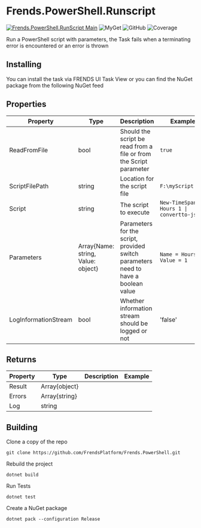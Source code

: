 # Frends.PowerShell.Runscript

[![Frends.PowerShell.RunScript Main](https://github.com/FrendsPlatform/Frends.PowerShell/actions/workflows/RunScript_build_and_test_on_main.yml/badge.svg)](https://github.com/FrendsPlatform/Frends.PowerShell/actions/workflows/RunScript_build_and_test_on_main.yml)
![MyGet](https://img.shields.io/myget/frends-tasks/v/Frends.PowerShell.RunScript?label=NuGet)
 ![GitHub](https://img.shields.io/github/license/FrendsPlatform/Frends.PowerShell?label=License)
 ![Coverage](https://app-github-custom-badges.azurewebsites.net/Badge?key=FrendsPlatform/Frends.PowerShell/Frends.PowerShell.RunScript|main)

Run a PowerShell script with parameters, the Task fails when a terminating error is encountered or an error is thrown

## Installing

You can install the task via FRENDS UI Task View or you can find the NuGet package from the following NuGet feed


## Properties

| Property             | Type                               | Description                                                                             | Example                                                  |
| -------------------- | ---------------------------------- | --------------------------------------------------------------------------------------- | -------------------------------------------------------- |
| ReadFromFile         | bool                               | Should the script be read from a file or from the Script parameter                      | `true`                                                   |
| ScriptFilePath       | string                             | Location for the script file                                                            | `F:\myScript.ps1`                                        |
| Script               | string                             | The script to execute                                                                   | `New-TimeSpan -Hours 1 \| convertto-json`                |
| Parameters           | Array{Name: string, Value: object} | Parameters for the script, provided switch parameters need to have a boolean value      | `Name = Hours, Value = 1`                                |
| LogInformationStream | bool                               | Whether information stream should be logged or not                               | 'false'                    |


## Returns

| Property          | Type                               | Description                                                                         | Example                    |
| ----------------- | ---------------------------------- | ----------------------------------------------------------------------------------- | -------------------------- |
| Result | Array{object} |  |  |
| Errors | Array{string} |  |  |
| Log | string |  |  |



## Building

Clone a copy of the repo

`git clone https://github.com/FrendsPlatform/Frends.PowerShell.git`

Rebuild the project

`dotnet build`

Run Tests

`dotnet test`

Create a NuGet package

`dotnet pack --configuration Release`
